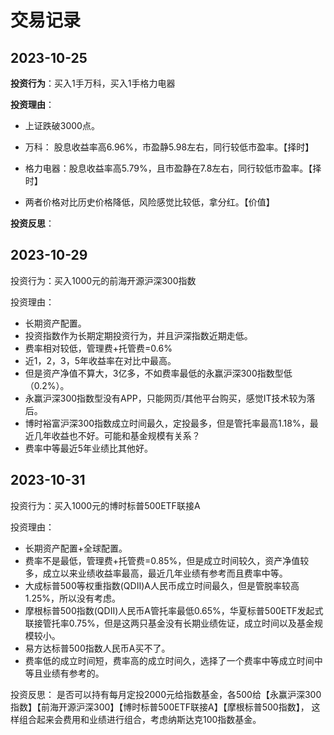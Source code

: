 # 交易记录

## 2023-10-25

**投资行为**：买入1手万科，买入1手格力电器

**投资理由**：

- 上证跌破3000点。

- 万科： 股息收益率高6.96%，市盈静5.98左右，同行较低市盈率。【择时】

- 格力电器：股息收益率高5.79%，且市盈静在7.8左右，同行较低市盈率。【择时】

- 两者价格对比历史价格降低，风险感觉比较低，拿分红。【价值】

**投资反思**：


## 2023-10-29

投资行为：买入1000元的前海开源沪深300指数

投资理由：

- 长期资产配置。
- 投资指数作为长期定期投资行为，并且沪深指数近期走低。
- 费率相对较低，管理费+托管费=0.6%
- 近1，2，3，5年收益率在对比中最高。
- 但是资产净值不算大，3亿多，不如费率最低的永赢沪深300指数型低（0.2%）。
- 永赢沪深300指数型没有APP，只能网页/其他平台购买，感觉IT技术较为落后。
- 博时裕富沪深300指数成立时间最久，定投最多，但是管托率最高1.18%，最近几年收益也不好。可能和基金规模有关系？
- 费率中等最近5年业绩比其他好。

## 2023-10-31

投资行为：买入1000元的博时标普500ETF联接A

投资理由：

- 长期资产配置+全球配置。
- 费率不是最低，管理费+托管费=0.85%，但是成立时间较久，资产净值较多，成立以来业绩收益率最高，最近几年业绩有参考而且费率中等。
- 大成标普500等权重指数(QDII)A人民币成立时间最久，但是管脱率较高1.25%，所以没有考虑。
- 摩根标普500指数(QDII)人民币A管托率最低0.65%，华夏标普500ETF发起式联接管托率0.75%，但是这两只基金没有长期业绩佐证，成立时间以及基金规模较小。
- 易方达标普500指数人民币A买不了。
- 费率低的成立时间短，费率高的成立时间久，选择了一个费率中等成立时间中等且业绩有参考的。

投资反思： 是否可以持有每月定投2000元给指数基金，各500给【永赢沪深300指数】【前海开源沪深300】【博时标普500ETF联接A】【摩根标普500指数】，
这样组合起来会费用和业绩进行组合，考虑纳斯达克100指数基金。




